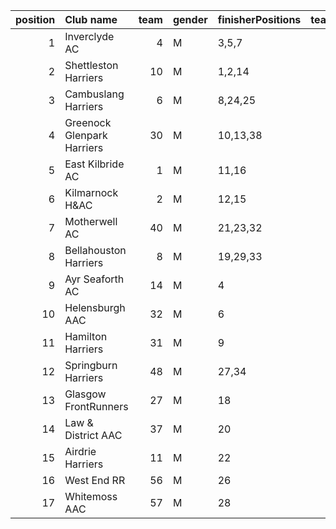 |   position | Club name                  |   team | gender   | finisherPositions   |   teamPoints |   penaltyPoints |   totalPoints |   totalFinishers | Website                                |
|-----------:|:---------------------------|-------:|:---------|:--------------------|-------------:|----------------:|--------------:|-----------------:|:---------------------------------------|
|          1 | Inverclyde AC              |      4 | M        | 3,5,7               |           15 |               0 |            15 |                3 | https://www.inverclydeac.org/          |
|          2 | Shettleston Harriers       |     10 | M        | 1,2,14              |           17 |               0 |            17 |                6 | http://shettlestonharriers.org.uk/     |
|          3 | Cambuslang Harriers        |      6 | M        | 8,24,25             |           57 |               0 |            57 |                4 | https://cambuslangharriers.org/        |
|          4 | Greenock Glenpark Harriers |     30 | M        | 10,13,38            |           61 |               0 |            61 |                3 | https://greenockglenparkharriers.com/  |
|          5 | East Kilbride AC           |      1 | M        | 11,16               |           27 |              48 |            75 |                2 | http://www.ekac.org.uk/                |
|          6 | Kilmarnock H&AC            |      2 | M        | 12,15               |           27 |              48 |            75 |                2 | http://www.kilmarnockharriers.com/     |
|          7 | Motherwell AC              |     40 | M        | 21,23,32            |           76 |               0 |            76 |                3 | https://motherwellac.com/              |
|          8 | Bellahouston Harriers      |      8 | M        | 19,29,33            |           81 |               0 |            81 |                5 | http://www.bellahoustonharriers.co.uk/ |
|          9 | Ayr Seaforth AC            |     14 | M        | 4                   |            4 |              96 |           100 |                1 | https://www.ayrseaforth.co.uk/         |
|         10 | Helensburgh AAC            |     32 | M        | 6                   |            6 |              96 |           102 |                1 | https://www.helensburghaac.com/        |
|         11 | Hamilton Harriers          |     31 | M        | 9                   |            9 |              96 |           105 |                1 | nan                                    |
|         12 | Springburn Harriers        |     48 | M        | 27,34               |           61 |              48 |           109 |                2 | https://www.springburnharriers.co.uk/  |
|         13 | Glasgow FrontRunners       |     27 | M        | 18                  |           18 |              96 |           114 |                1 | https://www.glasgowfrontrunners.org/   |
|         14 | Law & District AAC         |     37 | M        | 20                  |           20 |              96 |           116 |                1 | http://www.lawaac.co.uk/               |
|         15 | Airdrie Harriers           |     11 | M        | 22                  |           22 |              96 |           118 |                1 | http://airdrieharriers.org/            |
|         16 | West End RR                |     56 | M        | 26                  |           26 |              96 |           122 |                1 | https://www.westendroadrunners.co.uk/  |
|         17 | Whitemoss AAC              |     57 | M        | 28                  |           28 |              96 |           124 |                1 | https://whitemossaac.co.uk/            |